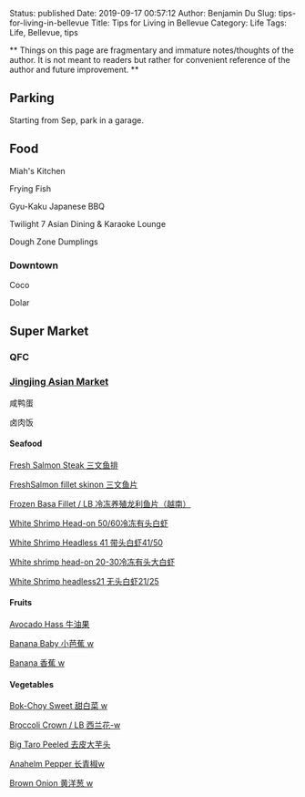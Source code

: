 Status: published
Date: 2019-09-17 00:57:12
Author: Benjamin Du
Slug: tips-for-living-in-bellevue
Title: Tips for Living in Bellevue
Category: Life
Tags: Life, Bellevue, tips

**
Things on this page are fragmentary and immature notes/thoughts of the author.
It is not meant to readers but rather for convenient reference of the author and future improvement.
**


## Parking

Starting from Sep, park in a garage.

## Food

Miah's Kitchen

Frying Fish

Gyu-Kaku Japanese BBQ

Twilight 7 Asian Dining & Karaoke Lounge

Dough Zone Dumplings


### Downtown

Coco

Dolar

## Super Market

### QFC 

### [Jingjing Asian Market](https://jingjingmarket.com/)


咸鸭蛋

卤肉饭

#### Seafood

[Fresh Salmon Steak 三文鱼排](https://jingjingmarket.com/catalog/9/product/11548)

[FreshSalmon fillet skinon 三文鱼片](https://jingjingmarket.com/catalog/9/product/11568)

[Frozen Basa Fillet / LB 冷冻养殖龙利鱼片（越南）](https://jingjingmarket.com/catalog/9/product/11648)

[White Shrimp Head-on 50/60冷冻有头白虾](https://jingjingmarket.com/catalog/9/product/11532)

[White Shrimp Headless 41 带头白虾41/50](https://jingjingmarket.com/catalog/9/product/78)

[White shrimp head-on 20-30冷冻有头大白虾](https://jingjingmarket.com/catalog/9/product/12302)

[White Shrimp headless21 无头白虾21/25](https://jingjingmarket.com/catalog/9/product/79)

#### Fruits

[Avocado Hass 牛油果](https://jingjingmarket.com/catalog/12/product/193)

[Banana Baby 小芭蕉 w](https://jingjingmarket.com/catalog/12/product/12173)

[Banana 香蕉 w](https://jingjingmarket.com/catalog/12/product/12174)

#### Vegetables

[Bok-Choy Sweet 甜白菜 w](https://jingjingmarket.com/catalog/26/product/12176)

[Broccoli Crown / LB 西兰花-w](https://jingjingmarket.com/catalog/26/product/12303)

[Big Taro Peeled 去皮大芋头](https://jingjingmarket.com/catalog/10/product/12455)

[Anahelm Pepper 长青椒w](https://jingjingmarket.com/catalog/26/product/12171)

[Brown Onion 黄洋葱 w](https://jingjingmarket.com/catalog/26/product/12177)




